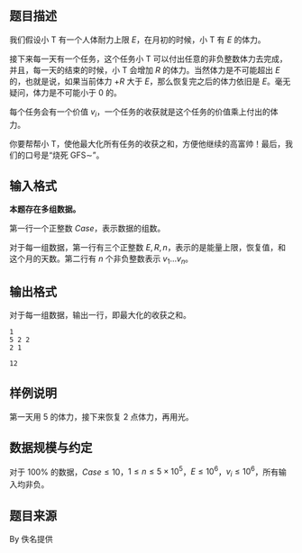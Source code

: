 ## 题目描述

我们假设小 T 有一个人体耐力上限 $E$，在月初的时候，小 T 有 $E$ 的体力。

接下来每一天有一个任务，这个任务小 T 可以付出任意的非负整数体力去完成，并且，每一天的结束的时候，小 T 会增加 $R$ 的体力。当然体力是不可能超出 $E$ 的，也就是说，如果当前体力 $+R$ 大于 $E$，那么恢复完之后的体力依旧是 $E$。毫无疑问，体力是不可能小于 $0$ 的。

每个任务会有一个价值 $v_i$，一个任务的收获就是这个任务的价值乘上付出的体力。

你要帮帮小 T，使他最大化所有任务的收获之和，方便他继续的高富帅！最后，我们的口号是“烧死 GFS$\sim$”。

## 输入格式

**本题存在多组数据。**

第一行一个正整数 $Case$，表示数据的组数。

对于每一组数据，第一行有三个正整数 $E,R,n$，表示的是能量上限，恢复值，和这个月的天数。第二行有 $n$ 个非负整数表示 $v_1 \dots v_n$。

## 输出格式

对于每一组数据，输出一行，即最大化的收获之和。

```input1
1
5 2 2
2 1
```

```output1
12
```

## 样例说明

第一天用 $5$ 的体力，接下来恢复 $2$ 点体力，再用光。

## 数据规模与约定

对于 $100\%$ 的数据，$Case\le10$，$1\le n\le 5\times 10^5$，$E\le 10^6$，$v_i\le 10^6$，所有输入均非负。

## 题目来源

By 佚名提供